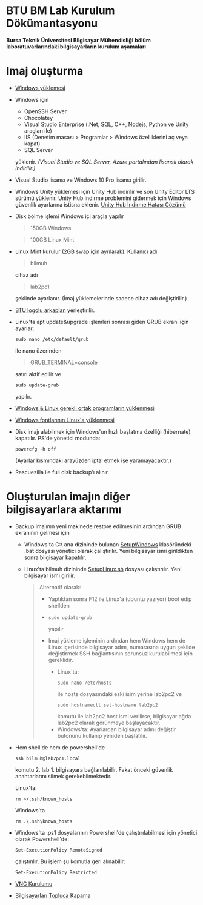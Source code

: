 
# BTU BM Lab Kurulum Dökümantasyonu
**Bursa Teknik Üniversitesi Bilgisayar Mühendisliği bölüm laboratuvarlarındaki bilgisayarların kurulum aşamaları**

# Imaj oluşturma

- [Windows yüklemesi](WindowsYuklemesi.md)

- Windows için

	- OpenSSH Server
	- Chocolatey
	- Visual Studio Enterprise (.Net, SQL, C++, Nodejs, Python ve Unity araçları ile)
	- IIS (Denetim masası \> Programlar \> Windows özelliklerini aç veya kapat)
	- SQL Server
	
	yüklenir. *(Visual Studio ve SQL Server, Azure portalından lisanslı olarak indirilir.)*

- Visual Studio lisansı ve Windows 10 Pro lisansı girilir.

- Windows Unity yüklemesi için Unity Hub indirilir ve son Unity Editor LTS sürümü yüklenir. Unity Hub indirme problemini gidermek için Windows güvenlik ayarlarına istisna eklenir. [Unity Hub İndirme Hatası Çözümü](UnityHubFix.md)

- Disk bölme işlemi Windows içi araçla yapılır

	 > 150GB Windows

	 > 100GB Linux Mint

- Linux Mint kurulur (2GB swap için ayrılarak).
	Kullanıcı adı

	> bilmuh

	cihaz adı

	> lab2pc1

	şeklinde ayarlanır. (İmaj yüklemelerinde sadece cihaz adı değiştirilir.)

- [BTU logolu arkaplan](btu.png) yerleştirilir.

- Linux'ta apt update&upgrade işlemleri sonrası giden GRUB ekranı için ayarlar:

	```
	sudo nano /etc/default/grub
	```

	ile nano üzerinden

	> GRUB_TERMINAL=console

	satırı aktif edilir ve

	```
	sudo update-grub
	```

	yapılır.

- [Windows & Linux gerekli ortak programların yüklenmesi](OrtakProgramlar.md)

- [Windows fontlarının Linux'a yüklenmesi](Fontlar.md)

- Disk imajı alabilmek için Windows'un hızlı başlatma özelliği (hibernate) kapatılır. PS'de yönetici modunda:

	 ```
	 powercfg -h off
	 ```

 	(Ayarlar kısmındaki arayüzden iptal etmek işe yaramayacaktır.)

- Rescuezilla ile full disk backup'ı alınır.







# Oluşturulan imajın diğer bilgisayarlara aktarımı

- Backup imajının yeni makinede restore edilmesinin ardından GRUB ekranının gelmesi için
   
	 - Windows'ta C:\ ana dizininde bulunan [SetupWindows](SetupWindows) klasöründeki .bat dosyası yönetici olarak çalıştırılır. Yeni bilgisayar ismi girildikten sonra bilgisayar kapatılır.
	 - Linux'ta bilmuh dizininde [SetupLinux.sh](SetupLinux.sh) dosyası çalıştırılır. Yeni bilgisayar ismi girilir.
	 
	 
	 	> Alternatif olarak:
	 	> - Yaptıktan sonra F12 ile Linux'a (ubuntu yazıyor) boot edip shellden
	 	> - 
		>	```
		>	sudo update-grub
		>	```
		>	yapılır.
		>	
		> - Imaj yükleme işleminin ardından hem Windows hem de Linux içerisinde
		> bilgisayar adını, numarasına uygun şekilde değiştirmek SSH
		> bağlantısının sorunsuz kurulabilmesi için gereklidir.
		>	- Linux'ta:
		>		```
		>		sudo nano /etc/hosts
		>		```
		>		ile hosts dosyasındaki eski isim yerine lab2pc2 ve
		>		```
		>		sudo hostnamectl set-hostname lab2pc2
		>		```
		>		komutu ile lab2pc2 host ismi verilirse, bilgisayar ağda lab2pc2 olarak görünmeye başlayacaktır.
		>	- Windows'ta:
		>		Ayarlardan bilgisayar adını değiştir butonunu kullanıp yeniden başlatılır.

- Hem shell'de hem de powershell'de
	```
	ssh bilmuh@lab2pc1.local
	```
	komutu 2. lab 1. bilgisayara bağlanılabilir. Fakat önceki güvenlik anahtarlarını silmek gerekebilmektedir.
  
	Linux'ta:

	```
	rm ~/.ssh/known_hosts
	```

	Windows'ta

	```
	rm .\.ssh\known_hosts
	```

   



- Windows'ta .ps1 dosyalarının Powershell'de çalıştırılabilmesi için yönetici olarak Powershell'de:
	 ```
	 Set-ExecutionPolicy RemoteSigned
	 ```

	 çalıştırılır. Bu işlem şu komutla geri alınabilir:
	 ```
	 Set-ExecutionPolicy Restricted
	 ```


- [VNC Kurulumu](VNC.md)

- [Bilgisayarları Topluca Kapama](Kapat.md)

